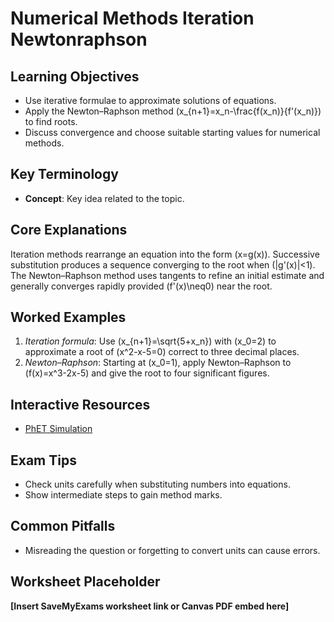 # Numerical Methods Iteration Newtonraphson

## Learning Objectives
- Use iterative formulae to approximate solutions of equations.
- Apply the Newton–Raphson method \(x_{n+1}=x_n-\frac{f(x_n)}{f'(x_n)}\) to find roots.
- Discuss convergence and choose suitable starting values for numerical methods.

## Key Terminology
- **Concept**: Key idea related to the topic.

## Core Explanations
Iteration methods rearrange an equation into the form \(x=g(x)\).  Successive substitution produces a sequence converging to the root when \(|g'(x)|<1\).  The Newton–Raphson method uses tangents to refine an initial estimate and generally converges rapidly provided \(f'(x)\neq0\) near the root.

## Worked Examples
1. *Iteration formula*: Use \(x_{n+1}=\sqrt{5+x_n}\) with \(x_0=2\) to approximate a root of \(x^2-x-5=0\) correct to three decimal places.
2. *Newton–Raphson*: Starting at \(x_0=1\), apply Newton–Raphson to \(f(x)=x^3-2x-5\) and give the root to four significant figures.

## Interactive Resources
- [PhET Simulation](https://phet.colorado.edu/)

## Exam Tips
- Check units carefully when substituting numbers into equations.
- Show intermediate steps to gain method marks.

## Common Pitfalls
- Misreading the question or forgetting to convert units can cause errors.

## Worksheet Placeholder
**[Insert SaveMyExams worksheet link or Canvas PDF embed here]**
